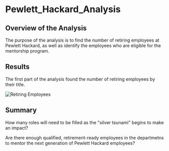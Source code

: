 # Pewlett_Hackard_Analysis
## Overview of the Analysis

The purpose of the analysis is to find the number of retiring employees at Pewlett Hackard, as well as identify the employees who are eligible for the mentorship program.

## Results

The first part of the analysis found the number of retiring employees by their title. 

![Retiring Employees](..\Retiring_Titles.png)


## Summary

How many roles will need to be filled as the "silver tsunami" begins to make an impact?


Are there enough qualified, retirement-ready employees in the departmetns to mentor the next generation of Pewlett Hackard employees?
